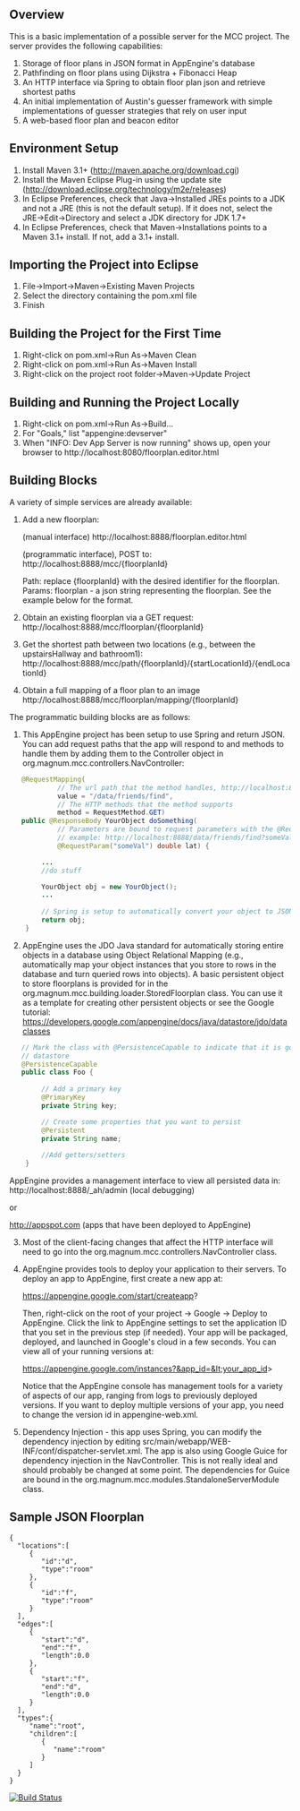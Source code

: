 

Overview
---------
This is a basic implementation of a possible server for the MCC project. The server
provides the following capabilities:

1. Storage of floor plans in JSON format in AppEngine's database
2. Pathfinding on floor plans using Dijkstra + Fibonacci Heap
3. An HTTP interface via Spring to obtain floor plan json and retrieve shortest paths
4. An initial implementation of Austin's guesser framework with simple implementations
   of guesser strategies that rely on user input
5. A web-based floor plan and beacon editor
   
Environment Setup
------------------
1. Install Maven 3.1+ (http://maven.apache.org/download.cgi)
2. Install the Maven Eclipse Plug-in using the update site (http://download.eclipse.org/technology/m2e/releases)
3. In Eclipse Preferences, check that Java->Installed JREs points to a JDK and not a JRE (this is not the default setup).
   If it does not, select the JRE->Edit->Directory and select a JDK directory for JDK 1.7+
4. In Eclipse Preferences, check that Maven->Installations points to a Maven 3.1+ install. If not, add a 3.1+ install.

Importing the Project into Eclipse
----------------------------------
1. File->Import->Maven->Existing Maven Projects
2. Select the directory containing the pom.xml file
3. Finish

Building the Project for the First Time
---------------------------------------
1. Right-click on pom.xml->Run As->Maven Clean
2. Right-click on pom.xml->Run As->Maven Install
3. Right-click on the project root folder->Maven->Update Project

Building and Running the Project Locally 
----------------------------------------
1. Right-click on pom.xml->Run As->Build...
2. For "Goals," list "appengine:devserver"
3. When "INFO: Dev App Server is now running" shows up, open your browser to http://localhost:8080/floorplan.editor.html


Building Blocks
----------------
A variety of simple services are already available:

1. Add a new floorplan:

   (manual interface)
   http://localhost:8888/floorplan.editor.html
   
   (programmatic interface), POST to:
   http://localhost:8888/mcc/{floorplanId}
   
   Path: replace {floorplanId} with the desired identifier for the floorplan. 
   Params: floorplan - a json string representing the floorplan. See the example below for the format.
   
2. Obtain an existing floorplan via a GET request:
   http://localhost:8888/mcc/floorplan/{floorplanId}

3. Get the shortest path between two locations (e.g., between the upstairsHallway and bathroom1):
   http://localhost:8888/mcc/path/{floorplanId}/{startLocationId}/{endLocationId}

4. Obtain a full mapping of a floor plan to an image
    http://localhost:8888/mcc/floorplan/mapping/{floorplanId}

The programmatic building blocks are as follows:

1. This AppEngine project has been setup to use Spring and return JSON. You can add
   request paths that the app will respond to and methods to handle them by adding them
   to the Controller object in org.magnum.mcc.controllers.NavController:

```java 
   @RequestMapping(
   			// The url path that the method handles, http://localhost:8888/data/friends/find
   			value = "/data/friends/find", 
   			// The HTTP methods that the method supports
   			method = RequestMethod.GET)
   public @ResponseBody YourObject doSomething(
            // Parameters are bound to request parameters with the @RequestParam annotation,
            // example: http://localhost:8888/data/friends/find?someVal=1.23
            @RequestParam("someVal") double lat) {

		...
		//do stuff

		YourObject obj = new YourObject();
		...
		
		// Spring is setup to automatically convert your object to JSON
		return obj;
	}
```
	
2. AppEngine uses the JDO Java standard for automatically storing entire objects in a database
   using Object Relational Mapping (e.g., automatically map your object instances that you store
   to rows in the database and turn queried rows into objects). A basic persistent object
   to store floorplans is provided for in the org.magnum.mcc.building.loader.StoredFloorplan
   class. You can use it as a template for creating other persistent objects or see the
   Google tutorial: https://developers.google.com/appengine/docs/java/datastore/jdo/dataclasses

```java 
   // Mark the class with @PersistenceCapable to indicate that it is going to be stored in the
   // datastore
   @PersistenceCapable
   public class Foo {
   
   		// Add a primary key
   		@PrimaryKey
		private String key;

		// Create some properties that you want to persist
		@Persistent
		private String name;
		
		//Add getters/setters
	}
```	

AppEngine provides a management interface to view all persisted data in:
http://localhost:8888/_ah/admin (local debugging)
	
or
	
http://appspot.com (apps that have been deployed to AppEngine)
	
3. Most of the client-facing changes that affect the HTTP interface will need to go into the
   org.magnum.mcc.controllers.NavController class.

4. AppEngine provides tools to deploy your application to their servers. To deploy an app
   to AppEngine, first create a new app at:
   
   https://appengine.google.com/start/createapp?
   
   Then, right-click on the root of your project -> Google -> Deploy to AppEngine. Click the
   link to AppEngine settings to set the application ID that you set in the previous step
   (if needed). Your app will be packaged, deployed, and launched in Google's cloud in a
   few seconds. You can view all of your running versions at:
   
   https://appengine.google.com/instances?&app_id=&lt;your_app_id&gt;
   
   Notice that the AppEngine console has management tools for a variety of aspects of our
   app, ranging from logs to previously deployed versions. If you want to deploy multiple
   versions of your app, you need to change the version id in appengine-web.xml.
   
 5. Dependency Injection - this app uses Spring, you can modify the dependency injection
    by editing src/main/webapp/WEB-INF/conf/dispatcher-servlet.xml. The app is also using Google
    Guice for dependency injection in the NavController. This is not really ideal and
    should probably be changed at some point. The dependencies for Guice are bound in the
    org.magnum.mcc.modules.StandaloneServerModule class.
   
   
 Sample JSON Floorplan 
 ----------------
 ```	
{
   "locations":[
      {
         "id":"d",
         "type":"room"
      },
      {
         "id":"f",
         "type":"room"
      }
   ],
   "edges":[
      {
         "start":"d",
         "end":"f",
         "length":0.0
      },
      {
         "start":"f",
         "end":"d",
         "length":0.0
      }
   ],
   "types":{
      "name":"root",
      "children":[
         {
            "name":"room"
         }
      ]
   }
}
```	


[![Build Status](https://travis-ci.org/MusicCityCenter/Backend.png?branch=master)](https://travis-ci.org/MusicCityCenter/Backend)
